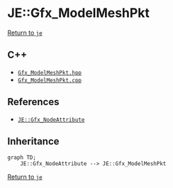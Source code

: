 # JE::Gfx_ModelMeshPkt

[Return to `je`](/docs/je.md)

## C++

- [`Gfx_ModelMeshPkt.hpp`](/src/je/Gfx_ModelMeshPkt.hpp)
- [`Gfx_ModelMeshPkt.cpp`](/src/je/Gfx_ModelMeshPkt.cpp)

## References

- [`JE::Gfx_NodeAttribute`](/docs/je/Gfx_NodeAttribute.md)

## Inheritance

```mermaid
graph TD;
    JE::Gfx_NodeAttribute --> JE::Gfx_ModelMeshPkt
```

[Return to `je`](/docs/je.md)